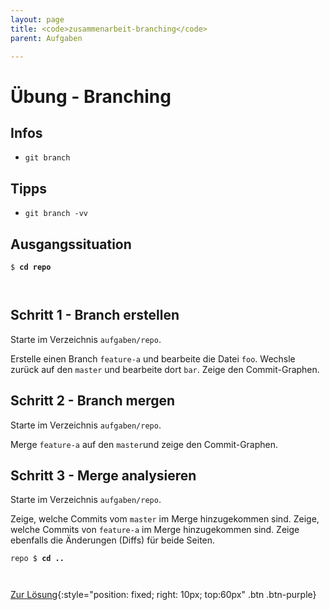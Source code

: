 ```yaml
---
layout: page
title: <code>zusammenarbeit-branching</code>
parent: Aufgaben

---
```

# Übung - Branching



## Infos

* `git branch` 

## Tipps

* `git branch -vv`
  
## Ausgangssituation



<pre><code>$ <b>cd repo</b><br><br><br></code></pre>


## Schritt 1 - Branch erstellen

Starte im Verzeichnis `aufgaben/repo`.

Erstelle einen Branch `feature-a` und bearbeite die Datei `foo`.
Wechsle zurück auf den `master` und bearbeite dort `bar`.
Zeige den Commit-Graphen.

## Schritt 2 - Branch mergen

Starte im Verzeichnis `aufgaben/repo`.

Merge `feature-a` auf den `master`und
zeige den Commit-Graphen.

## Schritt 3 - Merge analysieren

Starte im Verzeichnis `aufgaben/repo`.

Zeige, welche Commits vom `master` im Merge hinzugekommen sind.
Zeige, welche Commits von `feature-a` im Merge hinzugekommen sind.
Zeige ebenfalls die Änderungen (Diffs) für beide Seiten.


<pre><code>repo $ <b>cd ..</b><br><br><br></code></pre>


[Zur Lösung](loesung-zusammenarbeit-branching.md){:style="position: fixed; right: 10px; top:60px" .btn .btn-purple}

